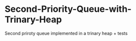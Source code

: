 # Second-Priority-Queue-with-Trinary-Heap

Second priroty queue implemented in a trinary heap + tests

